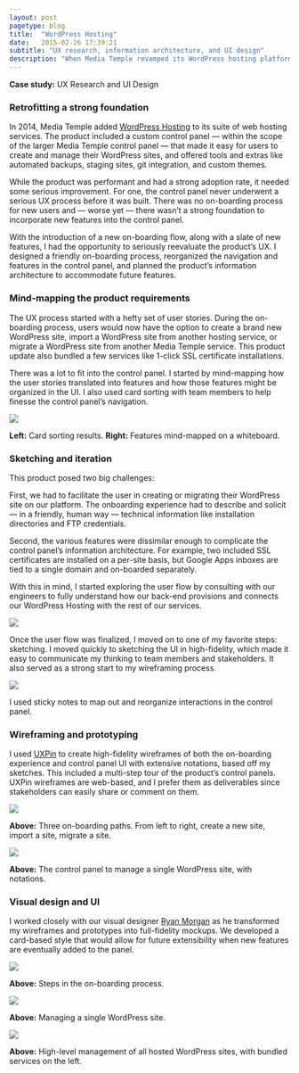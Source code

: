 ```yaml
---
layout: post
pagetype: blog
title:  "WordPress Hosting"
date:   2015-02-26 17:39:21
subtitle: "UX research, information architecture, and UI design"
description: "When Media Temple revamped its WordPress hosting platform, I had the opportunity to significantly improve the product&rsquo;s user experience. I designed a friendly on-boarding process, reorganized the navigation and features in the control panel, and planned the product&rsquo;s information architecture to accommodate future features."
---
```


<p class="subtitle"><strong>Case study:</strong> UX Research and UI Design</p>

<h3>Retrofitting a strong foundation</h3>

In 2014, Media Temple added [WordPress Hosting][mtwordpress] to its suite of web hosting services. The product included a custom control panel &mdash; within the scope of the larger Media Temple control panel &mdash; that made it easy for users to create and manage their WordPress sites, and offered tools and extras like automated backups, staging sites, git integration, and custom themes.

While the product was performant and had a strong adoption rate, it needed some serious improvement. For one, the control panel never underwent a serious UX process before it was built. There was no on-boarding process for new users and &mdash; worse yet &mdash; there wasn&rsquo;t a strong foundation to incorporate new features into the control panel.

With the introduction of a new on-boarding flow, along with a slate of new features, I had the opportunity to seriously reevaluate the product&rsquo;s UX. I designed a friendly on-boarding process, reorganized the navigation and features in the control panel, and planned the product&rsquo;s information architecture to accommodate future features.

<h3>Mind-mapping the product requirements</h3>

The UX process started with a hefty set of user stories. During the on-boarding process, users would now have the option to create a brand new WordPress site, import a WordPress site from another hosting service, or migrate a WordPress site from another Media Temple service. This product update also bundled a few services like 1-click SSL certificate installations.

There was a lot to fit into the control panel. I started by mind-mapping how the user stories translated into features and how those features might be organized in the UI. I also used card sorting with team members to help finesse the control panel&rsquo;s navigation.

<img class="large" src="/images/wordpress-mind-mapping.jpg" />

<p class="caption"><strong>Left:</strong> Card sorting results. <strong>Right:</strong> Features mind-mapped on a whiteboard.</p>

<h3>Sketching and iteration</h3>

This product posed two big challenges:

First, we had to facilitate the user in creating or migrating their WordPress site on our platform. The onboarding experience had to describe and solicit  &mdash; in a friendly, human way &mdash; technical information like installation directories and FTP credentials.

Second, the various features were dissimilar enough to complicate the control panel&rsquo;s information architecture. For example, two included SSL certificates are installed on a per-site basis, but Google Apps inboxes are tied to a single domain and on-boarded separately.

With this in mind, I started exploring the user flow by consulting with our engineers to fully understand how our back-end provisions and connects our WordPress Hosting with the rest of our services.

<img class="large" src="/images/wordpress-user-flow.png" />


Once the user flow was finalized, I moved on to one of my favorite steps: sketching. I moved quickly to sketching the UI in high-fidelity, which made it easy to communicate my thinking to team members and stakeholders. It also served as a strong start to my wireframing process.

<img class="" src="/images/wordpress-panel-sketch.jpg" />

<p class="caption">I used sticky notes to map out and reorganize interactions in the control panel.</p>

<h3>Wireframing and prototyping</h3>

I used [UXPin][uxpin] to create high-fidelity wireframes of both the on-boarding experience and control panel UI with extensive notations, based off my sketches. This included a multi-step tour of the product&rsquo;s control panels. UXPin wireframes are web-based, and I prefer them as deliverables since stakeholders can easily share or comment on them.

<img class="large" src="/images/wordpress-onboard-wireframes.png" />

<p class="caption"><strong>Above:</strong> Three on-boarding paths. From left to right, create a new site, import a site, migrate a site.</p>

<img class="large" src="/images/wordpress-my-site-control-panel.png" />

<p class="caption"><strong>Above:</strong> The control panel to manage a single WordPress site, with notations.</p>

<h3>Visual design and UI</h3>

I worked closely with our visual designer [Ryan Morgan][ryanmorgan] as he transformed my wireframes and prototypes into full-fidelity mockups. We developed a card-based style that would allow for future extensibility when new features are eventually added to the panel.

<img class="large" src="/images/wordpress-onboard-ui.png" />

<p class="caption"><strong>Above:</strong> Steps in the on-boarding process.</p>

<img class="large" src="/images/wordpress-my-site-ui.png" />

<p class="caption"><strong>Above:</strong> Managing a single WordPress site.</p>

<img class="large" src="/images/wordpress-all-sites-ui.png" />

<p class="caption"><strong>Above:</strong> High-level management of all hosted WordPress sites, with bundled services on the left.</p>

[mtwordpress]: http://mediatemple.net/wordpress/
[googleappscasestudy]: /case-study-google-apps-reselling.html
[flywheel]: https://getflywheel.com/
[wpengine]:    http://wpengine.com/
[ryanmorgan]: http://900rpm.com/
[uxpin]: http://uxpin.com/
